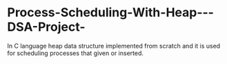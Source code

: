 # Process-Scheduling-With-Heap---DSA-Project-
In C language heap data structure implemented from scratch and it is used for scheduling processes that given or inserted.
